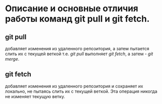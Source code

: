 # Описание и основные отличия работы команд **git pull** и **git fetch**.

## **git pull**

добавляет изменения из удаленного репозитория, а затем пытается слить их с текущей веткой т.е. _git pull_ выполняет _git fetch_, а затем - _git merge_.

## **git fetch**

добавляет изменения из удаленного репозитория и сохраняет их локально, не пытаясь слить их с текущей веткой. Эта операция никогда не изменяет текущую ветку.

